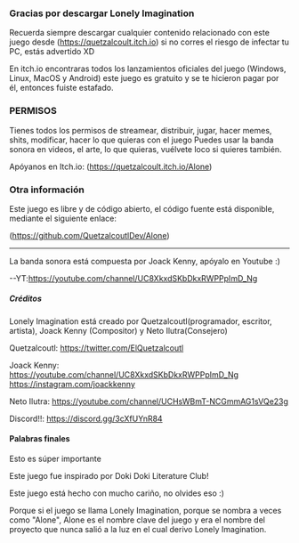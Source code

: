 ### Gracias por descargar Lonely Imagination					      

Recuerda siempre descargar cualquier contenido relacionado con este juego desde (https://quetzalcoult.itch.io)
si no corres el riesgo de infectar tu PC, estás advertido XD

En itch.io encontraras todos los lanzamientos oficiales del juego (Windows, Linux, MacOS y Android)
este juego es gratuito y se te hicieron pagar por él, entonces fuiste estafado.

### PERMISOS

Tienes todos los permisos de streamear, distribuir, jugar, hacer memes, shits, modificar, hacer lo que quieras con el juego
Puedes usar la banda sonora en videos, el arte, lo que quieras, vuélvete loco si quieres también.

Apóyanos en Itch.io: (https://quetzalcoult.itch.io/Alone)

### Otra información

Este juego es libre y de código abierto, el código fuente está disponible, mediante el siguiente enlace:

(https://github.com/QuetzalcoutlDev/Alone)

------------------------------------------
La banda sonora está compuesta por Joack Kenny, apóyalo en Youtube :)

--YT:https://youtube.com/channel/UC8XkxdSKbDkxRWPPpImD_Ng

##### Créditos #######

Lonely Imagination está creado por Quetzalcoutl(programador, escritor, artista), Joack Kenny (Compositor) y Neto Ilutra(Consejero)

Quetzalcoutl:
	https://twitter.com/ElQuetzalcoutl
	
Joack Kenny:
	https://youtube.com/channel/UC8XkxdSKbDkxRWPPpImD_Ng
	https://instagram.com/joackkenny

Neto Ilutra:
	https://youtube.com/channel/UCHsWBmT-NCGmmAG1sVQe23g


Discord!!:
https://discord.gg/3cXfUYnR84


#### Palabras finales ################

Esto es súper importante

Este juego fue inspirado por Doki Doki Literature Club!

Este juego está hecho con mucho cariño, no olvides eso :)

Porque si el juego se llama Lonely Imagination, porque se nombra a veces como "Alone", Alone es el nombre clave del juego y era el nombre del proyecto que nunca salió a la luz en el cual derivo Lonely Imagination.
